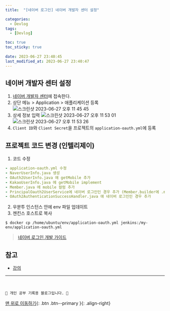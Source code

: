 ```yaml
---
title:  "[네이버 로그인] 네이버 개발자 센터 설정"

categories:
  - Devlog
tags:
  - [Devlog]

toc: true
toc_sticky: true
 
date: 2023-06-27 23:40:45
last_modified_at: 2023-06-27 23:40:47
---
```


## 네이버 개발자 센터 설정


1. [네이버 개발자 센터](https://developers.naver.com/main/)에 접속한다.
2. 상단 메뉴 > Application > 애플리케이션 등록
![스크린샷 2023-06-27 오후 11 45 45](https://github.com/minju412/jenkins-test/assets/59405576/be660c46-af1b-4f26-ae36-db49d8e7de33)
3. 상세 정보 입력
![스크린샷 2023-06-27 오후 11 53 01](https://github.com/minju412/jenkins-test/assets/59405576/f79cbd40-2bff-484e-9cf2-f1b792d49571)<br>
![스크린샷 2023-06-27 오후 11 53 26](https://github.com/minju412/jenkins-test/assets/59405576/537cb269-a3b6-4ccf-b98d-20d7763552c2)
4. `Client ID`와 `Client Secret`을 프로젝트의 `application-oauth.yml`에 등록

## 프로젝트 코드 변경 (인텔리제이)

1. 코드 수정

```yml
- application-oauth.yml 수정
- NaverUserInfo.java 생성
- OAuth2UserInfo.java 에 getMobile 추가
- KakaoUserInfo.java 에 getMobile implement
- Member.java 에 mobile 컬럼 추가
- PrincipalOauth2UserService에 네이버 로그인인 경우 추가 (Member.builder에 .mobile(oAuth2UserInfo.getMobile()) 추가
- OAuth2AuthenticationSuccessHandler.java 애 네이버 로그인인 경우 추가
```

2. 우분투 인스턴스 안에 env 파일 업데이트
3. 젠킨스 호스트로 복사
```
$ docker cp /home/ubuntu/env/application-oauth.yml jenkins:/my-env/application-oauth.yml
```

> [네이버 로그인 개발 가이드](https://developers.naver.com/docs/login/devguide/devguide.md)




## 참고
- [강의](https://www.youtube.com/watch?v=sLrm8Lz69g4&list=PL93mKxaRDidERCyMaobSLkvSPzYtIk0Ah&index=13)





***
<br>


    💛 개인 공부 기록용 블로그입니다. 👻

[맨 위로 이동하기](#){: .btn .btn--primary }{: .align-right}